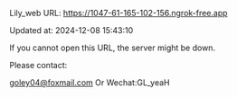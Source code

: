 Lily_web URL: https://1047-61-165-102-156.ngrok-free.app

Updated at: 2024-12-08 15:43:10

If you cannot open this URL, the server might be down.

Please contact: 

goley04@foxmail.com Or Wechat:GL_yeaH